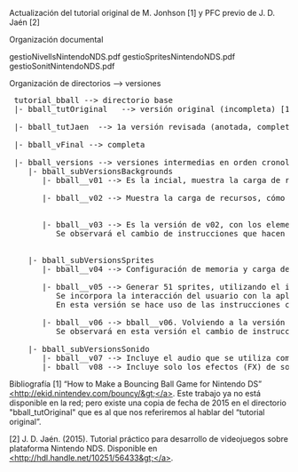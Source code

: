 
Actualización del tutorial original de M. Jonhson [1] y PFC previo de J. D. Jaén [2]

Organización documental

gestioNivellsNintendoNDS.pdf
gestioSpritesNintendoNDS.pdf
gestioSonitNintendoNDS.pdf


Organización de directorios --> versiones 

<pre>
 tutorial_bball --> directorio base
 |- bball_tutOriginal   --> versión original (incompleta) [1]
 
 |- bball_tutJaen  --> 1a versión revisada (anotada, completada y ampliada) [2]
 
 |- bball_vFinal --> completa
  
 |- bball_versions --> versiones intermedias en orden cronológico
    |- bball_subVersionsBackgrounds
       |- bball__v01 --> Es la incial, muestra la carga de recursos y la generación del fondo de cielo liso.

       |- bball__v02 --> Muestra la carga de recursos, cómo se genera el cielo con su banda de “nubes“ y el suelo (o la plataforma) sobre el que se limitará el movimiento de los objetos. Es la versión reconstruida sobre el texto del tutorial original [1], se puede ver un gran número de instrucciones que hacen referencias a registros.
      
       
       |- bball__v03 --> Es la versión de v02, con los elementos estáticos de la escena terminados, solo que aquí se muestran las simplificaciones y normalizaciones de código que hemos introducido. 
          Se observará el cambio de instrucciones que hacen referencia a registros en la v02 por instrucciones de la versión actual del SDK. A partir de esta versión, y con la misma idea de actualizar y simplificar el código se realizarán las siguientes versiones.

        
    |- bball_subVersionsSprites
       |- bball__v04 --> Configuración de memoria y carga de los recursos asociados al gráfico que hace de “pelota”, el sprite.
       
       |- bball__v05 --> Generar 51 sprites, utilizando el inicial para generar copias de él, que se moverán aleatoriamente por la pantalla. 
          Se incorpora la interacción del usuario con la aplicación, mediante el uso de la botonera de la NDS, así que hay una pelota que si "controlamos". 
          En esta versión se hace uso de las instrucciones como se puede ver en el tutorial original.
          
       |- bball__v06 --> bball__v06. Volviendo a la versión v04 de un solo sprite", se incorpora la interacción del usuario con la aplicación, mediante el uso de la botonera de la NDS. 
          Se observará en esta versión el cambio de instrucciones que hacen referencia a registros en la v04 y vp5 por instrucciones de la versión actual del SDK, con la idea de actualizar y simplificar el código. También se verá un cambio en los colores del suelo ... Me apetecía,

    |- bball_subVersionsSonido
       |- bball__v07 --> Incluye el audio que se utiliza como banda sonora (sonidos/bsmusic.mod).
       |- bball__v08 --> Incluye solo los efectos (FX) de sonido (sonidos/boing.wav)
</pre>
   
   
Bibliografía
 [1] “How to Make a Bouncing Ball Game for Nintendo DS” <a href="http://ekid.nintendev.com/bouncy/">&lt;http://ekid.nintendev.com/bouncy/&gt;</a>. Este trabajo ya no está disponible en la red; pero existe una copia de fecha de 2015 en el directorio "bball_tutOriginal" que es al que nos referiremos al hablar del “tutorial original”.

 [2] J. D. Jaén. (2015). Tutorial práctico para desarrollo de videojuegos sobre plataforma Nintendo
NDS. Disponible en <a href="http://hdl.handle.net/10251/56433">&lt;http://hdl.handle.net/10251/56433&gt;</a>.

 